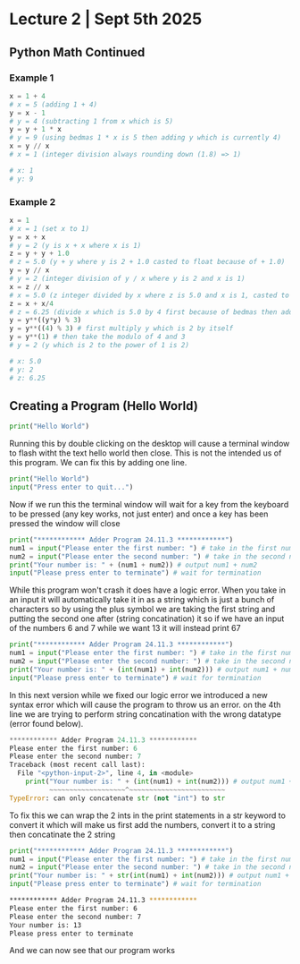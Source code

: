 # Lecture 2 | Sept 5th 2025

## Python Math Continued

### Example 1

```python
x = 1 + 4
# x = 5 (adding 1 + 4)
y = x - 1
# y = 4 (subtracting 1 from x which is 5)
y = y + 1 * x
# y = 9 (using bedmas 1 * x is 5 then adding y which is currently 4)
x = y // x
# x = 1 (integer division always rounding down (1.8) => 1)

# x: 1
# y: 9
```

### Example 2

```python
x = 1
# x = 1 (set x to 1)
y = x + x
# y = 2 (y is x + x where x is 1)
z = y + y + 1.0
# z = 5.0 (y + y where y is 2 + 1.0 casted to float because of + 1.0)
y = y // x
# y = 2 (integer division of y / x where y is 2 and x is 1)
x = z // x
# x = 5.0 (z integer divided by x where z is 5.0 and x is 1, casted to float due to 5.0.  integer division keeps the type rule of casting to float if there is a float)
z = x + x/4
# z = 6.25 (divide x which is 5.0 by 4 first because of bedmas then add x)
y = y**((y*y) % 3)
y = y**((4) % 3) # first multiply y which is 2 by itself
y = y**(1) # then take the modulo of 4 and 3
# y = 2 (y which is 2 to the power of 1 is 2)

# x: 5.0
# y: 2
# z: 6.25
```

## Creating a Program (Hello World)

```py
print("Hello World")
```

Running this by double clicking on the desktop will cause a terminal window to flash witht the text hello world then close.  This is not the intended us of this program.  We can fix this by adding one line.

```py
print("Hello World")
input("Press enter to quit...")
```

Now if we run this the terminal window will wait for a key from the keyboard to be pressed (any key works, not just enter) and once a key has been pressed the window will close

```py
print("************ Adder Program 24.11.3 ************")
num1 = input("Please enter the first number: ") # take in the first number
num2 = input("Please enter the second number: ") # take in the second number
print("Your number is: " + (num1 + num2)) # output num1 + num2
input("Please press enter to terminate") # wait for termination
```

While this program won't crash it does have a logic error.  When you take in an input it will automatically take it in as a string which is just a bunch of characters so by using the plus symbol we are taking the first string and putting the second one after (string concatination) it so if we have an input of the numbers 6 and 7 while we want 13 it will instead print 67

```py
print("************ Adder Program 24.11.3 ************")
num1 = input("Please enter the first number: ") # take in the first number
num2 = input("Please enter the second number: ") # take in the second number
print("Your number is: " + (int(num1) + int(num2))) # output num1 + num2
input("Please press enter to terminate") # wait for termination
```

In this next version while we fixed our logic error we introduced a new syntax error which will cause the program to throw us an error.  on the 4th line we are trying to perform string concatination with the wrong datatype (error found below).

```py
************ Adder Program 24.11.3 ************
Please enter the first number: 6
Please enter the second number: 7
Traceback (most recent call last):
  File "<python-input-2>", line 4, in <module>
    print("Your number is: " + (int(num1) + int(num2))) # output num1 + num2
          ~~~~~~~~~~~~~~~~~~~^~~~~~~~~~~~~~~~~~~~~~~~~
TypeError: can only concatenate str (not "int") to str
```

To fix this we can wrap the 2 ints in the print statements in a str keyword to convert it which will make us first add the numbers, convert it to a string then concatinate the 2 string

```py
print("************ Adder Program 24.11.3 ************")
num1 = input("Please enter the first number: ") # take in the first number
num2 = input("Please enter the second number: ") # take in the second number
print("Your number is: " + str(int(num1) + int(num2))) # output num1 + num2 now wrapped in str to fix error
input("Please press enter to terminate") # wait for termination
```

```bash
************ Adder Program 24.11.3 ************
Please enter the first number: 6
Please enter the second number: 7
Your number is: 13
Please press enter to terminate

```

And we can now see that our program works
